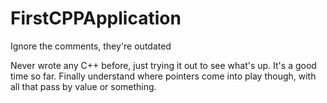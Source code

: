 FirstCPPApplication
===================

Ignore the comments, they're outdated


Never wrote any C++ before, just trying it out to see what's up. It's a good time so far. Finally understand where pointers come into play though, with all that pass by value or something.

